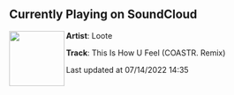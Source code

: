 ## Currently Playing on SoundCloud

[<img align="left" width="100" src="https://i1.sndcdn.com/artworks-WmpaJKfC4xiYIOxp-yL8VhQ-t500x500.jpg">](https://soundcloud.com/lootemusic/this-is-how-u-feel-coastr-remix)

**Artist**: Loote 

**Track**: This Is How U Feel (COASTR. Remix)

Last updated at 07/14/2022 14:35
